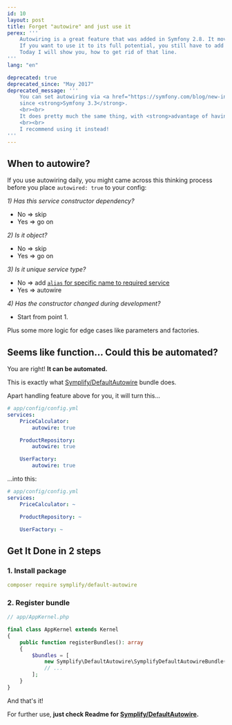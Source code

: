 ```yaml
---
id: 10
layout: post
title: Forget "autowire" and just use it
perex: '''
    Autowiring is a great feature that was added in Symfony 2.8. It moves Dependency Injection pattern to the next level.
    If you want to use it to its full potential, you still have to add 1 extra line to every service configuration.
    Today I will show you, how to get rid of that line.
'''
lang: "en"

deprecated: true
deprecated_since: "May 2017"
deprecated_message: '''
    You can set autowiring via <a href="https://symfony.com/blog/new-in-symfony-3-3-simpler-service-configuration#default-service-configuration">new <code>_defaults</code> per config file feature</a>
    since <strong>Symfony 3.3</strong>.
    <br><br> 
    It does pretty much the same thing, with <strong>advantage of having it under control and explicitly defined</strong>.
    <br><br>
    I recommend using it instead!
'''
---
```



## When to autowire?

If you use autowiring daily, you might came across this thinking process before you place `autowired: true` to your config:

*1) Has this service constructor dependency?*

- No => skip
- Yes => go on

*2) Is it object?*

- No => skip
- Yes => go on

*3) Is it unique service type?*

- No => add [`alias` for specific name to required service](https://github.com/symfony/symfony/pull/21494)
- Yes => autowire

*4) Has the constructor changed during development?*

- Start from point 1.

Plus some more logic for edge cases like parameters and factories.


## Seems like function... Could this be automated?

You are right! **It can be automated.**

This is exactly what [Symplify/DefaultAutowire](https://github.com/Symplify/DefaultAutowire) bundle does.

Apart handling feature above for you, it will turn this...

```yaml
# app/config/config.yml
services:
    PriceCalculator:
        autowire: true

    ProductRepository:
        autowire: true

    UserFactory:
        autowire: true
```

...into this:

```yaml
# app/config/config.yml
services:
    PriceCalculator: ~

    ProductRepository: ~

    UserFactory: ~
```

## Get It Done in 2 steps

### 1. Install package

```yaml
composer require symplify/default-autowire
```

### 2. Register bundle

```php
// app/AppKernel.php

final class AppKernel extends Kernel
{
    public function registerBundles(): array
    {
        $bundles = [
            new Symplify\DefaultAutowire\SymplifyDefaultAutowireBundle(),
            // ...
        ];
    }
}
```

And that's it!

For further use, **just check Readme for [Symplify/DefaultAutowire](https://github.com/Symplify/DefaultAutowire).**
